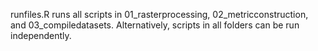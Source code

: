 runfiles.R runs all scripts in 01_rasterprocessing, 02_metricconstruction, and 03_compiledatasets. Alternatively, scripts in all folders can be run independently. 
